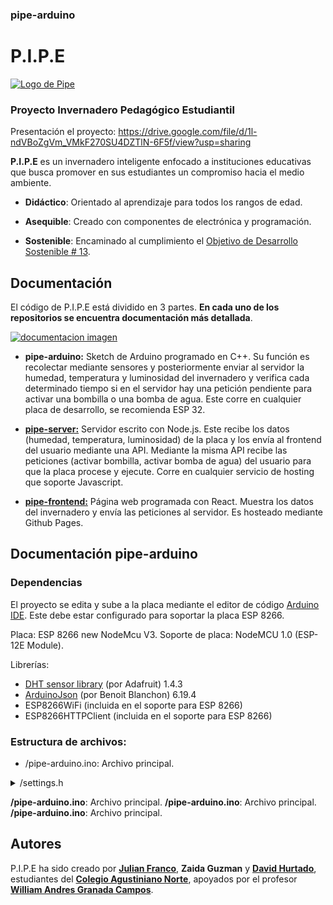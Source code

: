 ### pipe-arduino

# P.I.P.E

[![Logo de Pipe](https://raw.githubusercontent.com/santigo171/pipe-frontend/main/src/assets/logo.png "Logo de Pipe")](# "Logo de Pipe")

### Proyecto Invernadero Pedagógico Estudiantil

Presentación el proyecto: https://drive.google.com/file/d/1l-ndVBoZgVm_VMkF270SU4DZTlN-6F5f/view?usp=sharing

**P.I.P.E** es un invernadero inteligente enfocado a instituciones educativas que busca promover en sus estudiantes un compromiso hacia el medio ambiente.

- **Didáctico**: Orientado al aprendizaje para todos los rangos de edad.

- **Asequible**: Creado con componentes de electrónica y programación.

- **Sostenible**: Encaminado al cumplimiento el [Objetivo de Desarrollo Sostenible # 13][objetivo de desarrollo sostenible # 13].

## Documentación

El código de P.I.P.E está dividido en 3 partes. **En cada uno de los repositorios se encuentra documentación más detallada**.

[![documentacion imagen](https://i.ibb.co/TmvpHF7/Screenshot-153.jpg "documentacion imagen")](# "documentacion imagen")

- **pipe-arduino:** Sketch de Arduino programado en C++. Su función es recolectar mediante sensores y posteriormente enviar al servidor la humedad, temperatura y luminosidad del invernadero y verifica cada determinado tiempo si en el servidor hay una petición pendiente para activar una bombilla o una bomba de agua. Este corre en cualquier placa de desarrollo, se recomienda ESP 32.

- **[pipe-server:][pipe-server]** Servidor escrito con Node.js. Este recibe los datos (humedad, temperatura, luminosidad) de la placa y los envía al frontend del usuario mediante una API. Mediante la misma API recibe las peticiones (activar bombilla, activar bomba de agua) del usuario para que la placa procese y ejecute. Corre en cualquier servicio de hosting que soporte Javascript.

- **[pipe-frontend:][pipe-frontend]** Página web programada con React. Muestra los datos del invernadero y envía las peticiones al servidor. Es hosteado mediante Github Pages.

## Documentación pipe-arduino

### Dependencias

El proyecto se edita y sube a la placa mediante el editor de código [Arduino IDE][arduino ide]. Este debe estar configurado para soportar la placa ESP 8266.

Placa: ESP 8266 new NodeMcu V3.
Soporte de placa: NodeMCU 1.0 (ESP-12E Module).

Librerías:

- [DHT sensor library][dht sensor library] (por Adafruit) 1.4.3
- [ArduinoJson][arduinojson] (por Benoit Blanchon) 6.19.4
- ESP8266WiFi (incluida en el soporte para ESP 8266)
- ESP8266HTTPClient (incluida en el soporte para ESP 8266)

### Estructura de archivos:

- /pipe-arduino.ino: Archivo principal.

<details>
 <summary>/settings.h</summary>
 Archivo con las siguientes variables de entorno:
 - **VERSION**: String (Ej: "1.0.3").
- **FLASH_PIN**: Pin (Ej: D7, D2) con led para debugging.
- **DHT_PIN**: Pin con sensor DHT.
- **DHT_TYPE**: Tipo de sensor DHT (Ej: DHT11, DHT22).
- **PUMP_RELAY_PIN**: Pin con bomba de agua.
- **PUMP_DURATION**: Duración en milisegundos del riego (Ej: 2000).
- **BULB_PIN**: Pin con bombilla.
- **PHOTORESISTOR_PIN**: Pin con fotoresistencia.
- **SOUL_MOISTURE_SENSOR_PIN**: Pin analógico con sensor de humedad del suelo (Ej: A0)
- **BUFFER_SIZE**: Tamaño del buffer de peticiones http (Ej: 174).
- **SERIAL_BAUD_RATE**: Baud rate para debuggear en monitor serial (Ej: 115200).
- **URL**: Url del servidor pipe-server.
- **PORT**: Puerto a acceder en el servidor pipe-server.
- **API_PASSWORD**: Contraseña del servidor pipe-server.
- **WIFI_SSID**
- **WIFI_PASSWORD**
</details>

**/pipe-arduino.ino**: Archivo principal.
**/pipe-arduino.ino**: Archivo principal.
**/pipe-arduino.ino**: Archivo principal.

## Autores

P.I.P.E ha sido creado por **[Julian Franco][julian franco]**, **Zaida Guzman** y **[David Hurtado][david hurtado]**, estudiantes del **[Colegio Agustiniano Norte][colegio agustiniano norte]**, apoyados por el profesor **[William Andres Granada Campos][william andres granada campos]**.

[objetivo de desarrollo sostenible # 13]: https://www.un.org/sustainabledevelopment/es/climate-change-2/ "Objetivo de Desarrollo Sostenible # 13"
[david hurtado]: https://santigo171.github.io/ "David Hurtado"
[william andres granada campos]: https://www.linkedin.com/in/william-andres-granada-campos-b4017116/ "William Andres Granada Campos"
[colegio agustiniano norte]: https://agustinianonorte.edu.co/ "Colegio Agustiniano Norte"
[pipe-arduino]: https://github.com/santigo171/pipe-arduino "pipe-arduino"
[julian franco]: https://www.instagram.com/Julianfranco_07/ "Julian Franco"
[pipe-server]: https://github.com/santigo171/pipe-server "pipe-server"
[pipe-frontend]: https://github.com/santigo171/pipe-frontend "pipe-frontend"
[arduino ide]: https://www.arduino.cc/en/software "Arduino IDE"
[arduinojson]: https://arduinojson.org/?utm_source=meta&utm_medium=library.properties "ArduinoJson"
[dht sensor library]: https://github.com/adafruit/DHT-sensor-library "DHT sensor library"
